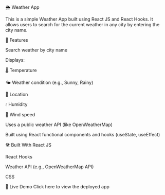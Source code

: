 
🌦️ Weather App

This is a simple Weather App built using React JS and React Hooks. It allows users to search for the current weather in any city by entering the city name.

🚀 Features

Search weather by city name

Displays:

🌡️ Temperature

🌤️ Weather condition (e.g., Sunny, Rainy)

📍 Location

💧 Humidity

💨 Wind speed

Uses a public weather API (like OpenWeatherMap)

Built using React functional components and hooks (useState, useEffect)

🛠️  Built With
React JS

React Hooks

Weather API (e.g., OpenWeatherMap API)

CSS

🔗 Live Demo
Click here to view the deployed app
